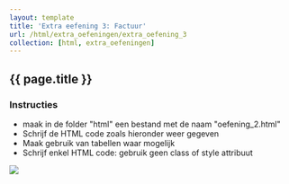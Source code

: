 ```yaml
---
layout: template
title: 'Extra eefening 3: Factuur'
url: /html/extra_oefeningen/extra_oefening_3
collection: [html, extra_oefeningen]
---
```


## {{ page.title }}

<div class="highlight">
    <h3>Instructies</h3>
    <ul>
        <li>maak in de folder "html" een bestand met de naam "oefening_2.html"</li>
        <li>Schrijf de HTML code zoals hieronder weer gegeven</li>
        <li>Maak gebruik van tabellen waar mogelijk</li>
        <li>Schrijf enkel HTML code: gebruik geen class of style attribuut</li>
    </ul>
</div>

<img class="shadow center" src="{{ '/html/elementen/images/extra_oefening_3.png' | relative_url}}" />